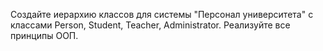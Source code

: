 Создайте иерархию классов для системы "Персонал университета" с классами Person, Student, Teacher, Administrator. Реализуйте все принципы ООП.